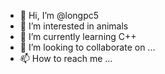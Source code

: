 - 👋 Hi, I’m @longpc5
- 👀 I’m interested in animals
- 🌱 I’m currently learning C++
- 💞️ I’m looking to collaborate on ...
- 📫 How to reach me ...

<!---
longpc5/longpc5 is a ✨ special ✨ repository because its `README.md` (this file) appears on your GitHub profile.
You can click the Preview link to take a look at your changes.
--->
